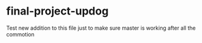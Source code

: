 # final-project-updog

Test new addition to this file just to make sure master is working after all the commotion
